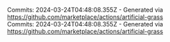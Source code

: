 Commits: 2024-03-24T04:48:08.355Z - Generated via https://github.com/marketplace/actions/artificial-grass
<br>
Commits: 2024-03-24T04:48:08.355Z - Generated via https://github.com/marketplace/actions/artificial-grass
<br>
